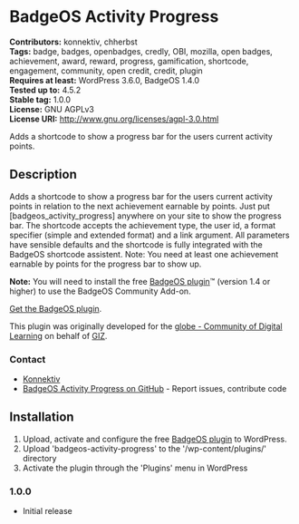 
# BadgeOS Activity Progress 
**Contributors:** konnektiv, chherbst  
**Tags:** badge, badges, openbadges, credly, OBI, mozilla, open badges, achievement, award, reward, progress, gamification, shortcode, engagement, community, open credit, credit, plugin  
**Requires at least:** WordPress 3.6.0, BadgeOS 1.4.0  
**Tested up to:** 4.5.2  
**Stable tag:** 1.0.0  
**License:** GNU AGPLv3  
**License URI:** http://www.gnu.org/licenses/agpl-3.0.html  

Adds a shortcode to show a progress bar for the users current activity points.


## Description 

Adds a shortcode to show a progress bar for the users current activity points in relation to the next achievement earnable by points. Just put [badgeos_activity_progress] anywhere on your site to show the progress bar. The shortcode accepts the achievement type, the user id, a format specifier (simple and extended format) and a link argument. All parameters have sensible defaults and the shortcode is fully integrated with the BadgeOS shortcode assistent. Note: You need at least one achievement earnable by points for the progress bar to show up.

**Note:** You will need to install the free [BadgeOS plugin](http://wordpress.org/extend/plugins/badgeos/ "BadgeOS")&trade; (version 1.4 or higher) to use the BadgeOS Community Add-on.

[Get the BadgeOS plugin](http://wordpress.org/extend/plugins/badgeos/ "BadgeOS").

This plugin was originally developed for the [globe - Community of Digital Learning](https://quality4digitallearning.org/) on behalf of [GIZ](https://www.giz.de/).


### Contact 

* [Konnektiv](http://konnektiv.de/)
* [BadgeOS Activity Progress on GitHub](https://github.com/konnektiv/badgeos-activity-progress) - Report issues, contribute code


## Installation 

1. Upload, activate and configure the free [BadgeOS plugin](http://wordpress.org/extend/plugins/badgeos/ "BadgeOS") to WordPress.
3. Upload 'badgeos-activity-progress' to the '/wp-content/plugins/' directory
4. Activate the plugin through the 'Plugins' menu in WordPress


### 1.0.0 
* Initial release
